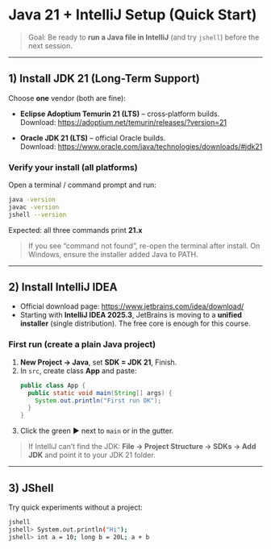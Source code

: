 
# Java 21 + IntelliJ Setup (Quick Start)

> Goal: Be ready to **run a Java file in IntelliJ** (and try `jshell`) before the next session.

---

## 1) Install JDK **21** (Long-Term Support)

Choose **one** vendor (both are fine):

- **Eclipse Adoptium Temurin 21 (LTS)** – cross‑platform builds.  
  Download: https://adoptium.net/temurin/releases/?version=21

- **Oracle JDK 21 (LTS)** – official Oracle builds.  
  Download: https://www.oracle.com/java/technologies/downloads/#jdk21

### Verify your install (all platforms)
Open a terminal / command prompt and run:
```bash
java -version
javac -version
jshell --version
```
Expected: all three commands print **21.x**

> If you see “command not found”, re-open the terminal after install. On Windows, ensure the installer added Java to PATH.

---

## 2) Install **IntelliJ IDEA**

- Official download page: https://www.jetbrains.com/idea/download/
- Starting with **IntelliJ IDEA 2025.3**, JetBrains is moving to a **unified installer** (single distribution). The free core is enough for this course.

### First run (create a plain Java project)
1. **New Project → Java**, set **SDK = JDK 21**, Finish.
2. In `src`, create class **App** and paste:
   ```java
   public class App {
     public static void main(String[] args) {
       System.out.println("First run OK");
     }
   }
   ```
3. Click the green **▶** next to `main` or in the gutter.

> If IntelliJ can’t find the JDK: **File → Project Structure → SDKs → Add JDK** and point it to your JDK 21 folder.

---

## 3) JShell

Try quick experiments without a project:
```bash
jshell
jshell> System.out.println("Hi");
jshell> int a = 10; long b = 20L; a + b
```